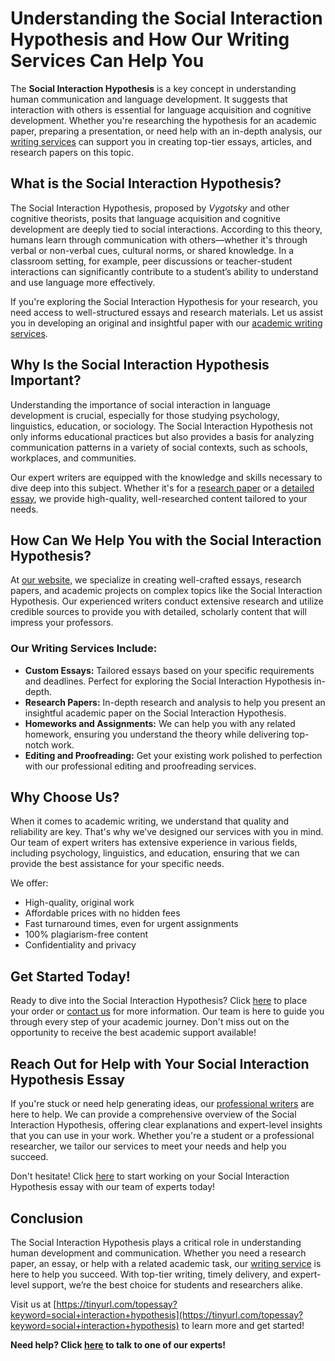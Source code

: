 # Understanding the Social Interaction Hypothesis and How Our Writing Services Can Help You

The **Social Interaction Hypothesis** is a key concept in understanding human communication and language development. It suggests that interaction with others is essential for language acquisition and cognitive development. Whether you're researching the hypothesis for an academic paper, preparing a presentation, or need help with an in-depth analysis, our [writing services](https://tinyurl.com/topessay?keyword=social+interaction+hypothesis) can support you in creating top-tier essays, articles, and research papers on this topic.

## What is the Social Interaction Hypothesis?

The Social Interaction Hypothesis, proposed by _Vygotsky_ and other cognitive theorists, posits that language acquisition and cognitive development are deeply tied to social interactions. According to this theory, humans learn through communication with others—whether it's through verbal or non-verbal cues, cultural norms, or shared knowledge. In a classroom setting, for example, peer discussions or teacher-student interactions can significantly contribute to a student’s ability to understand and use language more effectively.

If you're exploring the Social Interaction Hypothesis for your research, you need access to well-structured essays and research materials. Let us assist you in developing an original and insightful paper with our [academic writing services](https://tinyurl.com/topessay?keyword=social+interaction+hypothesis).

## Why Is the Social Interaction Hypothesis Important?

Understanding the importance of social interaction in language development is crucial, especially for those studying psychology, linguistics, education, or sociology. The Social Interaction Hypothesis not only informs educational practices but also provides a basis for analyzing communication patterns in a variety of social contexts, such as schools, workplaces, and communities.

Our expert writers are equipped with the knowledge and skills necessary to dive deep into this subject. Whether it's for a [research paper](https://tinyurl.com/topessay?keyword=social+interaction+hypothesis) or a [detailed essay](https://tinyurl.com/topessay?keyword=social+interaction+hypothesis), we provide high-quality, well-researched content tailored to your needs.

## How Can We Help You with the Social Interaction Hypothesis?

At [our website](https://tinyurl.com/topessay?keyword=social+interaction+hypothesis), we specialize in creating well-crafted essays, research papers, and academic projects on complex topics like the Social Interaction Hypothesis. Our experienced writers conduct extensive research and utilize credible sources to provide you with detailed, scholarly content that will impress your professors.

### Our Writing Services Include:

- **Custom Essays:** Tailored essays based on your specific requirements and deadlines. Perfect for exploring the Social Interaction Hypothesis in-depth.
- **Research Papers:** In-depth research and analysis to help you present an insightful academic paper on the Social Interaction Hypothesis.
- **Homeworks and Assignments:** We can help you with any related homework, ensuring you understand the theory while delivering top-notch work.
- **Editing and Proofreading:** Get your existing work polished to perfection with our professional editing and proofreading services.

## Why Choose Us?

When it comes to academic writing, we understand that quality and reliability are key. That's why we’ve designed our services with you in mind. Our team of expert writers has extensive experience in various fields, including psychology, linguistics, and education, ensuring that we can provide the best assistance for your specific needs.

We offer:

- High-quality, original work
- Affordable prices with no hidden fees
- Fast turnaround times, even for urgent assignments
- 100% plagiarism-free content
- Confidentiality and privacy

## Get Started Today!

Ready to dive into the Social Interaction Hypothesis? Click [here](https://tinyurl.com/topessay?keyword=social+interaction+hypothesis) to place your order or [contact us](https://tinyurl.com/topessay?keyword=social+interaction+hypothesis) for more information. Our team is here to guide you through every step of your academic journey. Don't miss out on the opportunity to receive the best academic support available!

## Reach Out for Help with Your Social Interaction Hypothesis Essay

If you're stuck or need help generating ideas, our [professional writers](https://tinyurl.com/topessay?keyword=social+interaction+hypothesis) are here to help. We can provide a comprehensive overview of the Social Interaction Hypothesis, offering clear explanations and expert-level insights that you can use in your work. Whether you're a student or a professional researcher, we tailor our services to meet your needs and help you succeed.

Don't hesitate! Click [here](https://tinyurl.com/topessay?keyword=social+interaction+hypothesis) to start working on your Social Interaction Hypothesis essay with our team of experts today!

## Conclusion

The Social Interaction Hypothesis plays a critical role in understanding human development and communication. Whether you need a research paper, an essay, or help with a related academic task, our [writing service](https://tinyurl.com/topessay?keyword=social+interaction+hypothesis) is here to help you succeed. With top-tier writing, timely delivery, and expert-level support, we’re the best choice for students and researchers alike.

Visit us at [https://tinyurl.com/topessay?keyword=social+interaction+hypothesis](https://tinyurl.com/topessay?keyword=social+interaction+hypothesis) to learn more and get started!

**Need help? Click [here](https://tinyurl.com/topessay?keyword=social+interaction+hypothesis) to talk to one of our experts!**

